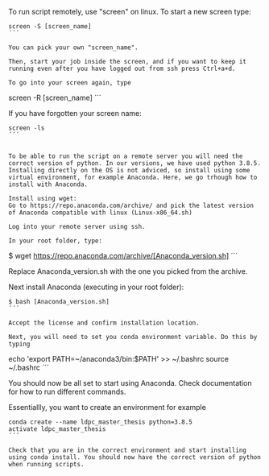 To run script remotely, use "screen" on linux.
To start a new screen type:

```
screen -S [screen_name]
´´´

You can pick your own "screen_name". 

Then, start your job inside the screen, and if you want to keep it running even after you have logged out from ssh press Ctrl+a+d.

To go into your screen again, type

```
screen -R [screen_name]
´´´

If you have forgotten your screen name:

```
screen -ls
´´´


To be able to run the script on a remote server you will need the correct version of python. In our versions, we have used python 3.8.5. Installing directly on the OS is not adviced, so install using some virtual environment, for example Anaconda. Here, we go trhough how to install with Anaconda.

Install using wget:
Go to https://repo.anaconda.com/archive/ and pick the latest version of Anaconda compatible with linux (Linux-x86_64.sh)

Log into your remote server using ssh.

In your root folder, type:

```
$ wget https://repo.anaconda.com/archive/[Anaconda_version.sh]
´´´

Replace Anaconda_version.sh with the one you picked from the archive.

Next install Anaconda (executing in your root folder):

```
$ bash [Anaconda_version.sh]
´´´

Accept the license and confirm installation location.

Next, you will need to set you conda environment variable. Do this by typing

```
echo 'export PATH=~/anaconda3/bin:$PATH' >> ~/.bashrc
source ~/.bashrc
´´´

You should now be all set to start using Anaconda. Check documentation for how to run different commands. 

Essentiallly, you want to create an environment for example

```
conda create --name ldpc_master_thesis python=3.8.5
activate ldpc_master_thesis
´´´

Check that you are in the correct environment and start installing using conda install. You should now have the correct version of python when running scripts.